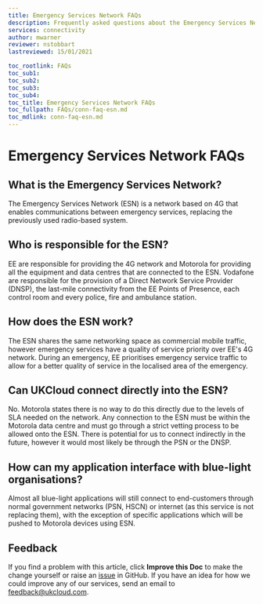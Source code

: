 ```yaml
---
title: Emergency Services Network FAQs
description: Frequently asked questions about the Emergency Services Network (ESN)
services: connectivity
author: mwarner
reviewer: nstobbart
lastreviewed: 15/01/2021

toc_rootlink: FAQs
toc_sub1: 
toc_sub2:
toc_sub3:
toc_sub4:
toc_title: Emergency Services Network FAQs
toc_fullpath: FAQs/conn-faq-esn.md
toc_mdlink: conn-faq-esn.md
---
```


# Emergency Services Network FAQs

## What is the Emergency Services Network?

The Emergency Services Network (ESN) is a network based on 4G that enables communications between emergency services, replacing the previously used radio-based system.

## Who is responsible for the ESN?

EE are responsible for providing the 4G network and Motorola for providing all the equipment and data centres that are connected to the ESN. Vodafone are responsible for the provision of a Direct Network Service Provider (DNSP), the last-mile connectivity from the EE Points of Presence, each control room and every police, fire and ambulance station.

## How does the ESN work?

The ESN shares the same networking space as commercial mobile traffic, however emergency services have a quality of service priority over EE's 4G network. During an emergency, EE prioritises emergency service traffic to allow for a better quality of service in the localised area of the emergency.

## Can UKCloud connect directly into the ESN?

No. Motorola states there is no way to do this directly due to the levels of SLA needed on the network. Any connection to the ESN must be within the Motorola data centre and must go through a strict vetting process to be allowed onto the ESN. There is potential for us to connect indirectly in the future, however it would most likely be through the PSN or the DNSP.

## How can my application interface with blue-light organisations?

Almost all blue-light applications will still connect to end-customers through normal government networks (PSN, HSCN) or internet (as this service is not replacing them), with the exception of specific applications which will be pushed to Motorola devices using ESN.

## Feedback

If you find a problem with this article, click **Improve this Doc** to make the change yourself or raise an [issue](https://github.com/UKCloud/documentation/issues) in GitHub. If you have an idea for how we could improve any of our services, send an email to <feedback@ukcloud.com>.
